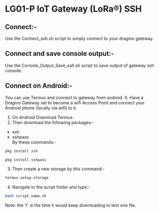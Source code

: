 # LG01-P IoT Gateway (LoRa®) SSH

## Connect:-
Use the Connect_ssh.sh script to simply connect to your dragino gateway.


## Connect and save console output:-
Use the Console_Output_Save_ssh.sh script to save output of gateway ssh console.

## Connect on Android:-
You can use Termux and connect to gateway from android.
0. Have a Dragino Gateway set to become a wifi Access Point and connect your Android phone (locally via wifi) to it.
1. On Android Download Termux.
2. Then download the following packages:-
- ssh
- sshpass  
By these commands:-
```bash
pkg install ssh
```
```bash
pkg install sshpass
```
3. Then create a new storage by this command:-
```bash
termux-setup-storage
```
4. Navigate to the script folder and type:-
```bash
bash script_name.sh
```

Note: the 't' is the time it would keep downloading to text one file.
